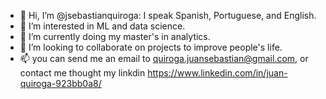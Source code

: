 - 👋 Hi, I’m @jsebastianquiroga:  I speak Spanish, Portuguese, and English.
- 👀 I’m interested in ML and data science.
- 🌱 I’m currently doing my master's in analytics.
- 💞️ I’m looking to collaborate on projects to improve people's life.
- 📫 you can send me an email to quiroga.juansebastian@gmail.com, or contact me thought my linkdin https://www.linkedin.com/in/juan-quiroga-923bb0a8/

<!---
jsebastianquiroga/jsebastianquiroga is a ✨ special ✨ repository because its `README.md` (this file) appears on your GitHub profile.
You can click the Preview link to take a look at your changes.
--->
